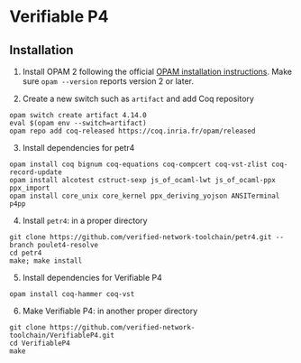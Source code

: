 # Verifiable P4

## Installation

1. Install OPAM 2 following the official [OPAM installation
   instructions](https://opam.ocaml.org/doc/Install.html). Make sure
   `opam --version` reports version 2 or later.
   
2. Create a new switch such as `artifact` and add Coq repository
```
opam switch create artifact 4.14.0
eval $(opam env --switch=artifact)
opam repo add coq-released https://coq.inria.fr/opam/released
```

3. Install dependencies for petr4
```
opam install coq bignum coq-equations coq-compcert coq-vst-zlist coq-record-update
opam install alcotest cstruct-sexp js_of_ocaml-lwt js_of_ocaml-ppx ppx_import
opam install core_unix core_kernel ppx_deriving_yojson ANSITerminal p4pp
```

4. Install `petr4`: in a proper directory
```
git clone https://github.com/verified-network-toolchain/petr4.git --branch poulet4-resolve
cd petr4
make; make install
```

5. Install dependencies for Verifiable P4
```
opam install coq-hammer coq-vst
```

6. Make Verifiable P4: in another proper directory
```
git clone https://github.com/verified-network-toolchain/VerifiableP4.git
cd VerifiableP4
make
```

<!-- ## Workflow -->
<!-- 1. Translate a P4 program into Coq AST -->
<!-- ``` -->
<!-- <\!-- ./ast_gen.sh name_of_program.p4 -\-> -->
<!-- <\!-- ``` -\-> -->
<!-- <\!-- 2. Start to verify a program<br> -\-> -->
<!-- <\!-- TODO -\-> -->
